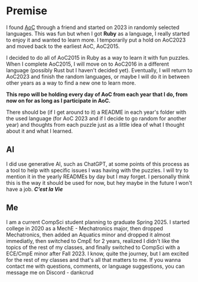 # Premise
I found [AoC](https://adventofcode.com/about) through a friend and started on 2023 in randomly selected languages.
This was fun but when I got **Ruby** as a language, I really started to enjoy it and wanted to learn more.
I temporarily put a hold on AoC2023 and moved back to the earliest AoC, AoC2015.

I decided to do all of AoC2015 in Ruby as a way to learn it with fun puzzles.
When I complete AoC2015, I will move on to AoC2016 in a different language (possibly Rust but I haven't decided yet).
Eventually, I will return to AoC2023 and finish the random languages, or maybe I will do it in between other years as a way to find a new one to learn more.

**This repo will be holding every day of AoC from each year that I do, from now on for as long as I participate in AoC.**

There should be (if I get around to it) a README in each year's folder with the used language (for AoC 2023 and if I decide to go random for another year) and thoughts from each puzzle just as a little idea of what I thought about it and what I learned.

## AI
I did use generative AI, such as ChatGPT, at some points of this process as a tool to help with specific issues I was having with the puzzles. I will try to mention it in the yearly READMEs by day but I may forget. 
I personally think this is the way it should be used for now, but hey maybe in the future I won't have a job.
***C’est la Vie***

## Me
I am a current CompSci student planning to graduate Spring 2025.
I started college in 2020 as a MechE - Mechatronics major, then dropped Mechatronics, then added an Aquatics minor and dropped it almost immediatly, then switched to CmpE for 2 years, realized I didn't like the topics of the rest of my classes, and finally switched to CompSci with a ECE/CmpE minor after Fall 2023.
I know, quite the journey, but I am excited for the rest of my classes and that's all that matters to me.
If you wanna contact me with questions, comments, or language suggestions, you can message me on Discord - dankcrud
